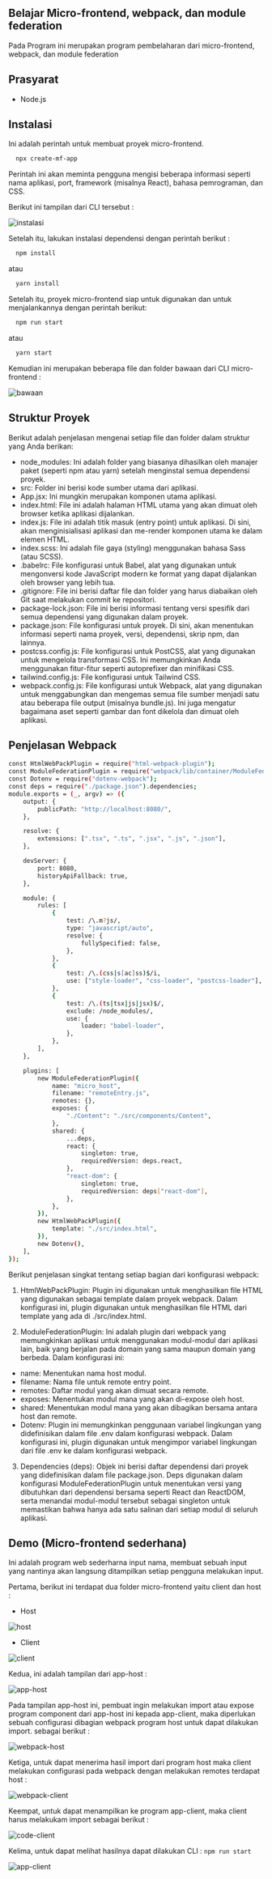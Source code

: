 ## Belajar Micro-frontend, webpack, dan module federation

Pada Program ini merupakan program pembelaharan dari micro-frontend, webpack, dan module federation

## Prasyarat

- Node.js

## Instalasi

Ini adalah perintah untuk membuat proyek micro-frontend.

  ```bash
    npx create-mf-app
  ```
Perintah ini akan meminta pengguna mengisi beberapa informasi seperti nama aplikasi, port, framework (misalnya React), bahasa pemrograman, dan CSS.

Berikut ini tampilan dari CLI tersebut : 

 ![instalasi](./assets/instalasi.png)


Setelah itu, lakukan instalasi dependensi dengan perintah berikut : 

  ```bash
    npm install
  ```
  atau
  ```bash
    yarn install
  ```
Setelah itu, proyek micro-frontend siap untuk digunakan dan untuk menjalankannya dengan perintah berikut: 

  ```bash
    npm run start
  ```
  atau
  ```bash
    yarn start
  ```


Kemudian ini merupakan beberapa file dan folder bawaan dari CLI micro-frontend : 

 ![bawaan](./assets/bawaan.png)

## Struktur Proyek

Berikut adalah penjelasan mengenai setiap file dan folder dalam struktur yang Anda berikan:

 - node_modules: Ini adalah folder yang biasanya dihasilkan oleh manajer paket (seperti npm atau yarn) setelah  menginstal semua dependensi proyek.
 - src: Folder ini berisi kode sumber utama dari aplikasi.
 - App.jsx: Ini mungkin merupakan komponen utama aplikasi.
 - index.html: File ini adalah halaman HTML utama yang akan dimuat oleh browser ketika aplikasi dijalankan.
 - index.js: File ini adalah titik masuk (entry point) untuk aplikasi. Di sini, akan menginisialisasi aplikasi dan me-render komponen utama ke dalam elemen HTML.
 - index.scss: Ini adalah file gaya (styling) menggunakan bahasa Sass (atau SCSS).
 - .babelrc: File konfigurasi untuk Babel, alat yang digunakan untuk mengonversi kode JavaScript modern ke format yang dapat dijalankan oleh browser yang lebih tua.
 - .gitignore: File ini berisi daftar file dan folder yang harus diabaikan oleh Git saat melakukan commit ke repositori.
 - package-lock.json: File ini berisi informasi tentang versi spesifik dari semua dependensi yang digunakan dalam proyek.
 - package.json: File konfigurasi untuk proyek. Di sini, akan menentukan informasi seperti nama proyek, versi, dependensi, skrip npm, dan lainnya.
 - postcss.config.js: File konfigurasi untuk PostCSS, alat yang digunakan untuk mengelola transformasi CSS. Ini memungkinkan Anda menggunakan fitur-fitur seperti autoprefixer dan minifikasi CSS.
 - tailwind.config.js: File konfigurasi untuk Tailwind CSS.
 - webpack.config.js: File konfigurasi untuk Webpack, alat yang digunakan untuk menggabungkan dan mengemas semua file sumber menjadi satu atau beberapa file output (misalnya bundle.js). Ini juga mengatur bagaimana aset seperti gambar dan font dikelola dan dimuat oleh aplikasi.

## Penjelasan Webpack 

```bash
const HtmlWebPackPlugin = require("html-webpack-plugin");
const ModuleFederationPlugin = require("webpack/lib/container/ModuleFederationPlugin");
const Dotenv = require("dotenv-webpack");
const deps = require("./package.json").dependencies;
module.exports = (_, argv) => ({
	output: {
		publicPath: "http://localhost:8080/",
	},

	resolve: {
		extensions: [".tsx", ".ts", ".jsx", ".js", ".json"],
	},

	devServer: {
		port: 8080,
		historyApiFallback: true,
	},

	module: {
		rules: [
			{
				test: /\.m?js/,
				type: "javascript/auto",
				resolve: {
					fullySpecified: false,
				},
			},
			{
				test: /\.(css|s[ac]ss)$/i,
				use: ["style-loader", "css-loader", "postcss-loader"],
			},
			{
				test: /\.(ts|tsx|js|jsx)$/,
				exclude: /node_modules/,
				use: {
					loader: "babel-loader",
				},
			},
		],
	},

	plugins: [
		new ModuleFederationPlugin({
			name: "micro_host",
			filename: "remoteEntry.js",
			remotes: {},
			exposes: {
				"./Content": "./src/components/Content",
			},
			shared: {
				...deps,
				react: {
					singleton: true,
					requiredVersion: deps.react,
				},
				"react-dom": {
					singleton: true,
					requiredVersion: deps["react-dom"],
				},
			},
		}),
		new HtmlWebPackPlugin({
			template: "./src/index.html",
		}),
		new Dotenv(),
	],
});

```

Berikut penjelasan singkat tentang setiap bagian dari konfigurasi webpack:

1. HtmlWebPackPlugin: Plugin ini digunakan untuk menghasilkan file HTML yang digunakan sebagai template dalam proyek webpack. Dalam konfigurasi ini, plugin digunakan untuk menghasilkan file HTML dari template yang ada di ./src/index.html.

2. ModuleFederationPlugin: Ini adalah plugin dari webpack yang memungkinkan aplikasi untuk menggunakan modul-modul dari aplikasi lain, baik yang berjalan pada domain yang sama maupun domain yang berbeda. Dalam konfigurasi ini:

- name: Menentukan nama host modul.
- filename: Nama file untuk remote entry point.
- remotes: Daftar modul yang akan dimuat secara remote.
- exposes: Menentukan modul mana yang akan di-expose oleh host.
- shared: Menentukan modul mana yang akan dibagikan bersama antara host dan remote.
- Dotenv: Plugin ini memungkinkan penggunaan variabel lingkungan yang didefinisikan dalam file .env dalam konfigurasi webpack. Dalam konfigurasi ini, plugin digunakan untuk mengimpor variabel lingkungan dari file .env ke dalam konfigurasi webpack.

3. Dependencies (deps): Objek ini berisi daftar dependensi dari proyek yang didefinisikan dalam file package.json. Deps digunakan dalam konfigurasi ModuleFederationPlugin untuk menentukan versi yang dibutuhkan dari dependensi bersama seperti React dan ReactDOM, serta menandai modul-modul tersebut sebagai singleton untuk memastikan bahwa hanya ada satu salinan dari setiap modul di seluruh aplikasi.



## Demo (Micro-frontend sederhana)

Ini adalah program web sederharna input nama, membuat sebuah input yang nantinya akan langsung ditampilkan setiap pengguna melakukan input.

Pertama, berikut ini terdapat dua folder micro-frontend yaitu client dan host : 

- Host  

![host](./assets/host.png)


- Client

![client](./assets/client.png)


Kedua, ini adalah tampilan dari app-host : 


![app-host](./assets/app-host.png)


Pada tampilan app-host ini, pembuat ingin melakukan import atau expose program component dari app-host ini kepada app-client, maka diperlukan sebuah configurasi dibagian webpack program host untuk dapat dilakukan import. sebagai berikut : 


![webpack-host](./assets/webpack-host.png)


Ketiga, untuk dapat menerima hasil import dari program host maka client melakukan configurasi pada webpack dengan melakukan remotes terdapat host : 


![webpack-client](./assets/wepack-client.png)


Keempat, untuk dapat menampilkan ke program app-client, maka client harus melakukam import sebagai berikut : 


![code-client](./assets/code-client.png)


Kelima, untuk dapat melihat hasilnya dapat dilakukan CLI : ```npm run start```


![app-client](./assets/app-client.png)
